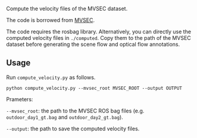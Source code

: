 Compute the velocity files of the MVSEC dataset.

The code is borrowed from [MVSEC](https://github.com/daniilidis-group/mvsec/tree/master/tools/gt_flow).

The code requires the rosbag library. Alternatively, you can directly use the computed velocity files in `./computed`. Copy them to the path of the MVSEC dataset before generating the scene flow and optical flow annotations.

## Usage
Run `compute_velocity.py` as follows.
```
python compute_velocity.py --mvsec_root MVSEC_ROOT --output OUTPUT
```

Prameters:

`--mvsec_root`: the path to the MVSEC ROS bag files (e.g. `outdoor_day1_gt.bag` and `outdoor_day2_gt.bag`).

`--output`: the path to save the computed velocity files.
